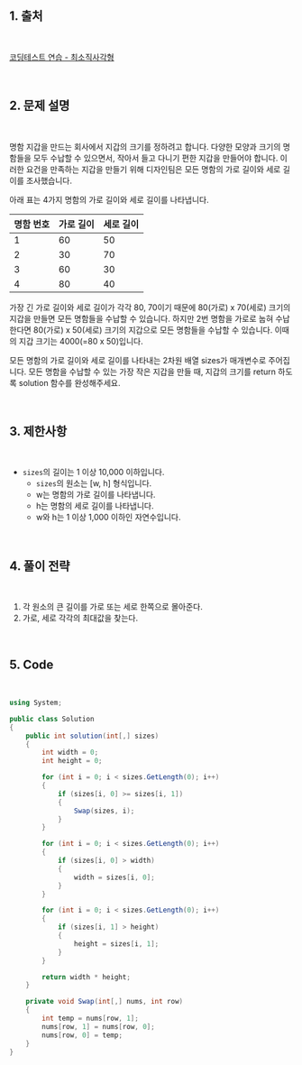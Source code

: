 ## 1. 출처

<br>

[코딩테스트 연습 - 최소직사각형](https://school.programmers.co.kr/learn/courses/30/lessons/86491)

<br>

## 2. 문제 설명

<br>

명함 지갑을 만드는 회사에서 지갑의 크기를 정하려고 합니다. 다양한 모양과 크기의 명함들을 모두 수납할 수 있으면서, 작아서 들고 다니기 편한 지갑을 만들어야 합니다. 이러한 요건을 만족하는 지갑을 만들기 위해 디자인팀은 모든 명함의 가로 길이와 세로 길이를 조사했습니다.

아래 표는 4가지 명함의 가로 길이와 세로 길이를 나타냅니다.

|명함 번호|가로 길이|세로 길이|
|-------|-------|-------|
|1|60|50|
|2|30|70|
|3|60|30|
|4|80|40|

가장 긴 가로 길이와 세로 길이가 각각 80, 70이기 때문에 80(가로) x 70(세로) 크기의 지갑을 만들면 모든 명함들을 수납할 수 있습니다. 하지만 2번 명함을 가로로 눕혀 수납한다면 80(가로) x 50(세로) 크기의 지갑으로 모든 명함들을 수납할 수 있습니다. 이때의 지갑 크기는 4000(=80 x 50)입니다.

모든 명함의 가로 길이와 세로 길이를 나타내는 2차원 배열 sizes가 매개변수로 주어집니다. 모든 명함을 수납할 수 있는 가장 작은 지갑을 만들 때, 지갑의 크기를 return 하도록 solution 함수를 완성해주세요.

<br>

## 3. 제한사항

<br>

- `sizes`의 길이는 1 이상 10,000 이하입니다.
    - `sizes`의 원소는 [w, h] 형식입니다.
    - w는 명함의 가로 길이를 나타냅니다.
    - h는 명함의 세로 길이를 나타냅니다.
    - w와 h는 1 이상 1,000 이하인 자연수입니다.

<br>

## 4. 풀이 전략

<br>
 
1. 각 원소의 큰 길이를 가로 또는 세로 한쪽으로 몰아준다.
2. 가로, 세로 각각의 최대값을 찾는다.

<br>

## 5. Code

<br>

```cs
using System;

public class Solution
{
    public int solution(int[,] sizes)
    {
        int width = 0;
        int height = 0;

        for (int i = 0; i < sizes.GetLength(0); i++)
        {
            if (sizes[i, 0] >= sizes[i, 1])
            {
                Swap(sizes, i);
            }
        }

        for (int i = 0; i < sizes.GetLength(0); i++)
        {
            if (sizes[i, 0] > width)
            {
                width = sizes[i, 0];
            }
        }

        for (int i = 0; i < sizes.GetLength(0); i++)
        {
            if (sizes[i, 1] > height)
            {
                height = sizes[i, 1];
            }
        }

        return width * height;
    }

    private void Swap(int[,] nums, int row)
    {
        int temp = nums[row, 1];
        nums[row, 1] = nums[row, 0];
        nums[row, 0] = temp;
    }
}
```